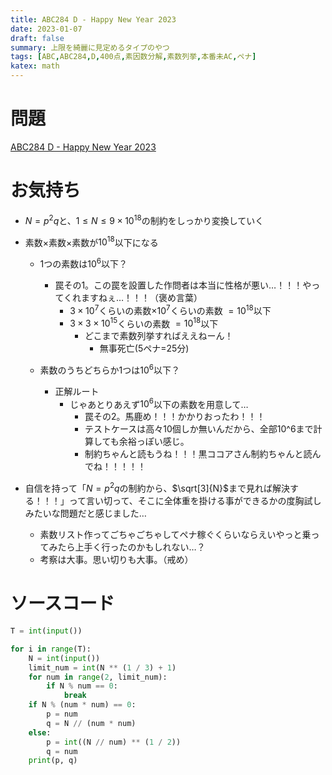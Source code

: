 ```yaml
---
title: ABC284 D - Happy New Year 2023
date: 2023-01-07
draft: false
summary: 上限を綺麗に見定めるタイプのやつ
tags: [ABC,ABC284,D,400点,素因数分解,素数列挙,本番未AC,ペナ]
katex: math
---
```


# 問題
[ABC284 D - Happy New Year 2023](https://atcoder.jp/contests/abc284/tasks/abc284_d)

# お気持ち
* $N = p^2q$と、$1 \leq N \leq 9 \times 10^{18}$の制約をしっかり変換していく
* 素数$\times$素数$\times$素数が$10^{18}$以下になる
    * 1つの素数は$10^{6}$以下？
        * 罠その1。この罠を設置した作問者は本当に性格が悪い…！！！やってくれますねぇ…！！！（褒め言葉）
            * $3\times10^7$くらいの素数$\times10^7$くらいの素数 $=10^{18}$以下
            * $3\times 3 \times 10^{15}$くらいの素数 $=10^{18}$以下
                * どこまで素数列挙すればええねーん！
                    * 無事死亡(5ペナ=25分)

    * 素数のうちどちらか1つは$10^{6}$以下？
        * 正解ルート
            * じゃあとりあえず$10^6$以下の素数を用意して…
                * 罠その2。馬鹿め！！！かかりおったわ！！！
                * テストケースは高々10個しか無いんだから、全部10^6まで計算しても余裕っぽい感じ。
                * 制約ちゃんと読もうね！！！黒ココアさん制約ちゃんと読んでね！！！！！

* 自信を持って「$N = p^2q$の制約から、$\sqrt[3]{N}$まで見れば解決する！！！」って言い切って、そこに全体重を掛ける事ができるかの度胸試しみたいな問題だと感じました…
    * 素数リスト作ってごちゃごちゃしてペナ稼ぐくらいならえいやっと乗ってみたら上手く行ったのかもしれない…？
    * 考察は大事。思い切りも大事。（戒め）

# ソースコード
```python:D.py
T = int(input())

for i in range(T):
    N = int(input())
    limit_num = int(N ** (1 / 3) + 1)
    for num in range(2, limit_num):
        if N % num == 0:
            break
    if N % (num * num) == 0:
        p = num
        q = N // (num * num)
    else:
        p = int((N // num) ** (1 / 2))
        q = num
    print(p, q)
```
